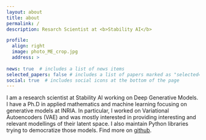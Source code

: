 ```yaml
---
layout: about
title: about
permalink: /
description: Resarch Scientist at <b>Stability AI</b>

profile:
  align: right
  image: photo_ME_crop.jpg
  address: >
   
news: true  # includes a list of news items
selected_papers: false # includes a list of papers marked as "selected={true}"
social: true  # includes social icons at the bottom of the page
---
```

I am a research scientist at Stability AI working on Deep Generative Models.
I have a Ph.D in applied mathematics and machine learning focusing on generative models at INRIA. In particular, I worked on Variational Autoencoders (VAE) and was mostly interested in providing interesting and relevant modellings of their latent space. I also maintain Python libraries trying to democratize those models. Find more on [github](https://github.com/clementchadebec).